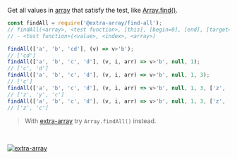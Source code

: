 Get all values in [array] that satisfy the test, like [Array.find()].

```javascript
const findAll = require('@extra-array/find-all');
// findAll(<array>, <test function>, [this], [begin=0], [end], [target=[]], [at])
// - <test function>(<value>, <index>, <array>)

findAll(['a', 'b', 'cd'], (v) => v>'b');
// ['cd']
findAll(['a', 'b', 'c', 'd'], (v, i, arr) => v>'b', null, 1);
// ['c', 'd']
findAll(['a', 'b', 'c', 'd'], (v, i, arr) => v>'b', null, 1, 3);
// ['c']
findAll(['a', 'b', 'c', 'd'], (v, i, arr) => v>'b', null, 1, 3, ['z', 'y']);
// ['z', 'y', 'c']
findAll(['a', 'b', 'c', 'd'], (v, i, arr) => v>'b', null, 1, 3, ['z', 'y'], 1);
// ['z', 'c']
```
> With [extra-array] try `Array.findAll()` instead.
<br>


[![extra-array](https://i.imgur.com/nwyrmkW.jpg)](https://www.npmjs.com/package/extra-array)

[extra-array]: https://www.npmjs.com/package/extra-array
[array]: https://developer.mozilla.org/en-US/docs/Web/JavaScript/Guide/Indexed_collections
[Array.find()]: https://developer.mozilla.org/en-US/docs/Web/JavaScript/Reference/Global_Objects/Array/find
